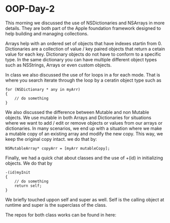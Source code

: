 # OOP-Day-2
This morning we discussed the use of NSDictionaries and NSArrays in more details. They are both part of the Apple foundation framework designed to help building and managing collections. 

Arrays help with an ordered set of objects that have indexes startin from 0.
Dictionaries are a collection of value / key paired objects that return a cetain value for each key. 
Dictionary objects do not have to conform to a specific type. In the same dictionary you can have multiple different object types such as NSStrings, Arrays or even custom objects. 


In class we also discussed the use of for loops in a for each mode. That is where you search iterate through the loop by a ceratin object type such as 

    for (NSDictionary * any in myArr)
    {
        // do something
    }

We also discussed the difference between Mutable and non Mutable objects. We use mutable in both Arrays and Dictionaries for situations where we want to add / edit or remove objects or values from our arrays or dictionaries. In many scenarios, we end up with a situation where we make a mutable copy of an existing array and modify the new copy. This way, we keep the original copy intact. we do that by:

    NSMutableArray* copyArr = [myArr mutableCopy];
    
Finally, we had a quick chat about classes and the use of +(id) in initializing objects. We do that by 

    -(id)myInit
    {
        // do something
        return self;
    }

We briefly touched uppon self and super as well. Self is the calling object at runtime and super is the superclass of the class.

The repos for both class works can be found in here:

